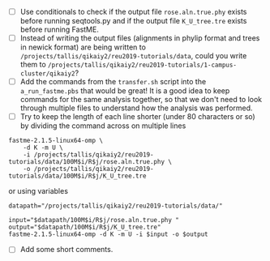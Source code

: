 - [ ] Use conditionals to check if the output file `rose.aln.true.phy` exists before running seqtools.py and if the output file `K_U_tree.tre` exists before running FastME.
- [ ] Instead of writing the output files (alignments in phylip format and trees in newick format) are being written to `/projects/tallis/qikaiy2/reu2019-tutorials/data`, could you write them to `/projects/tallis/qikaiy2/reu2019-tutorials/1-campus-cluster/qikaiy2`?
- [ ] Add the commands from the `transfer.sh` script into the `a_run_fastme.pbs` that would be great! It is a good idea to keep commands for the same analysis together, so that we don't need to look through multiple files to understand how the analysis was performed.
- [ ] Try to keep the length of each line shorter (under 80 characters or so) by dividing the command across on multiple lines
```
fastme-2.1.5-linux64-omp \
    -d K -m U \
    -i /projects/tallis/qikaiy2/reu2019-tutorials/data/100M$i/R$j/rose.aln.true.phy \
    -o /projects/tallis/qikaiy2/reu2019-tutorials/data/100M$i/R$j/K_U_tree.tre
```
or using variables
```
datapath="/projects/tallis/qikaiy2/reu2019-tutorials/data/"

input="$datapath/100M$i/R$j/rose.aln.true.phy "
output="$datapath/100M$i/R$j/K_U_tree.tre"
fastme-2.1.5-linux64-omp -d K -m U -i $input -o $output
```
- [ ] Add some short comments.
